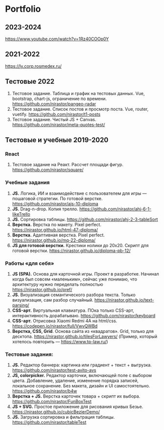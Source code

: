 # Portfolio

## 2023-2024
https://www.youtube.com/watch?v=1Rz40COOp0Y

## 2021-2022
https://ly.corp.rosmedex.ru/

## Тестовые 2022
1. Тестовое задание. Таблица и график на тестовых данных. Vue, bootstrap, сhart-js, ограничение по времени. https://github.com/nirastor/pangeo-radar
1. Тестовое задание. Список постов и просмотр поста. Vue, router, vuetify. https://github.com/nirastor/t1-posts
1. Тестовое задание. Чистый JS + Canvas. https://github.com/nirastor/meta-quotes-test/

## Тестовые и учебные 2019-2020
### React
1. Тестовое задание на Реакт. Рассчет площади фигур. https://github.com/nirastor/square/

### Учебные задания
1. **JS.** Логика, ИИ и взаимодействие с пользователем для игры — пошаговой стратегии. По готовой верстке. https://github.com/nirastor/ajs-10-diploma
1. **JS.** Drag-n-drop. Копия трелло. https://github.com/nirastor/ahj-6-1-likeTrello
1. **JS.** Сортировка таблицы. https://github.com/nirastor/ahj-2-3-tableSort
1. **Верстка.** Верстка по макету. Pixel perfect. https://nirastor.github.io/html-47-diploma/
1. **Верстка.** Адаптивная верстка. Pixel perfect. https://nirastor.github.io/mq-22-diploma/
1. **JS для готовой верстки.** Крестики нолики до 20х20. Скрипт для готовой верстки. https://nirastor.github.io/diploma-pb-12/

### Работы «для себя»
1. **JS (SPA).** Основа для карточной игры. Проект в разработке. Начинал когда был совсем «маленьким», сейчас уже понимаю, что архитектуру нужно переделать полностью https://nirastor.github.io/pref/
1. **JS.** Визуализация семантического разбора текста. Только визуализация, сам разбор случайный. https://nirastor.github.io/text-parsing/
1. **CSS-арт.** Виртуальная клавиатура. ПОка только CSS-арт, интерактивность дорабатываю. https://github.com/nirastor/keyboard
1. **CSS-арт.** Отрисовка Xiaomi Redmi 4A на html/css. https://codepen.io/nirastor/full/VwvQWBd
1. **Верстка, CSS, Grid**. Основа сайта из «квадратов». Grid, только для десктопа. https://nirastor.github.io/tilesForLawyers/ (Пример, который хотелось повторить — https://www.tp-law.ru/)

### Тестовые задания:
1. **JS.** Редактор баннера: картинка или градиент + текст + выгрузка. https://github.com/nirastor/test-avito-avs
1. **JS, colorpicker.** Редактор карточки, включающей поле с выбором цвета. Добавление, удаление, изменение порядка записей, локальное сохранение. Без макета, дизайн и UI самостоятельно. https://github.com/nirastor/b4w
1. **Верстка + JS.** Верстка карточек товара + скрипт их выбора.  https://github.com/nirastor/FunBoxTest
1. **JS + SVG.** Простое приложение для рисования кривых Безье. https://nirastor.github.io/cubicBezierDemo/
1. **JS.** Загрузка сортировка и фильтрация таблицы.  https://github.com/nirastor/tableTest
